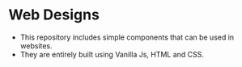 # Web Designs

- This repository includes simple components that can be used in websites.
- They are entirely built using Vanilla Js, HTML and CSS.
